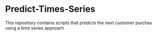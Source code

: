 # Predict-Times-Series
This repository contains scripts that predicts the next customer purchas using a time series approach
